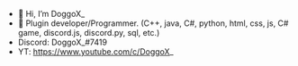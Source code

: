 - 👋 Hi, I’m DoggoX_
- 👀 Plugin developer/Programmer. (C++, java, C#, python, html, css, js, C# game, discord.js, discord.py, sql, etc.)
- Discord: DoggoX_#7419
- YT: https://www.youtube.com/c/DoggoX_
